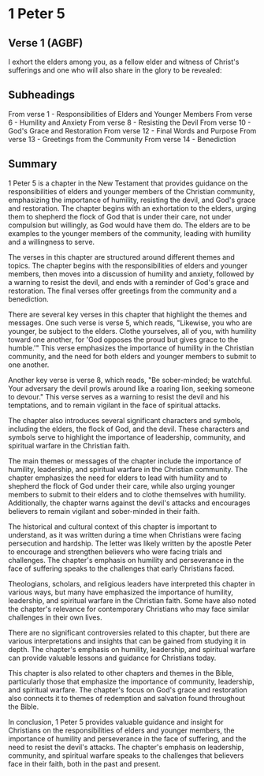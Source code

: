 # 1 Peter 5

## Verse 1 (AGBF)

I exhort the elders among you, as a fellow elder and witness of Christ's sufferings and one who will also share in the glory to be revealed:

## Subheadings

From verse 1 - Responsibilities of Elders and Younger Members
From verse 6 - Humility and Anxiety
From verse 8 - Resisting the Devil
From verse 10 - God's Grace and Restoration
From verse 12 - Final Words and Purpose
From verse 13 - Greetings from the Community
From verse 14 - Benediction

## Summary

1 Peter 5 is a chapter in the New Testament that provides guidance on the responsibilities of elders and younger members of the Christian community, emphasizing the importance of humility, resisting the devil, and God's grace and restoration. The chapter begins with an exhortation to the elders, urging them to shepherd the flock of God that is under their care, not under compulsion but willingly, as God would have them do. The elders are to be examples to the younger members of the community, leading with humility and a willingness to serve.

The verses in this chapter are structured around different themes and topics. The chapter begins with the responsibilities of elders and younger members, then moves into a discussion of humility and anxiety, followed by a warning to resist the devil, and ends with a reminder of God's grace and restoration. The final verses offer greetings from the community and a benediction.

There are several key verses in this chapter that highlight the themes and messages. One such verse is verse 5, which reads, "Likewise, you who are younger, be subject to the elders. Clothe yourselves, all of you, with humility toward one another, for 'God opposes the proud but gives grace to the humble.'" This verse emphasizes the importance of humility in the Christian community, and the need for both elders and younger members to submit to one another.

Another key verse is verse 8, which reads, "Be sober-minded; be watchful. Your adversary the devil prowls around like a roaring lion, seeking someone to devour." This verse serves as a warning to resist the devil and his temptations, and to remain vigilant in the face of spiritual attacks.

The chapter also introduces several significant characters and symbols, including the elders, the flock of God, and the devil. These characters and symbols serve to highlight the importance of leadership, community, and spiritual warfare in the Christian faith.

The main themes or messages of the chapter include the importance of humility, leadership, and spiritual warfare in the Christian community. The chapter emphasizes the need for elders to lead with humility and to shepherd the flock of God under their care, while also urging younger members to submit to their elders and to clothe themselves with humility. Additionally, the chapter warns against the devil's attacks and encourages believers to remain vigilant and sober-minded in their faith.

The historical and cultural context of this chapter is important to understand, as it was written during a time when Christians were facing persecution and hardship. The letter was likely written by the apostle Peter to encourage and strengthen believers who were facing trials and challenges. The chapter's emphasis on humility and perseverance in the face of suffering speaks to the challenges that early Christians faced.

Theologians, scholars, and religious leaders have interpreted this chapter in various ways, but many have emphasized the importance of humility, leadership, and spiritual warfare in the Christian faith. Some have also noted the chapter's relevance for contemporary Christians who may face similar challenges in their own lives.

There are no significant controversies related to this chapter, but there are various interpretations and insights that can be gained from studying it in depth. The chapter's emphasis on humility, leadership, and spiritual warfare can provide valuable lessons and guidance for Christians today.

This chapter is also related to other chapters and themes in the Bible, particularly those that emphasize the importance of community, leadership, and spiritual warfare. The chapter's focus on God's grace and restoration also connects it to themes of redemption and salvation found throughout the Bible.

In conclusion, 1 Peter 5 provides valuable guidance and insight for Christians on the responsibilities of elders and younger members, the importance of humility and perseverance in the face of suffering, and the need to resist the devil's attacks. The chapter's emphasis on leadership, community, and spiritual warfare speaks to the challenges that believers face in their faith, both in the past and present.